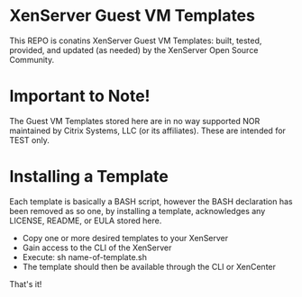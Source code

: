 # XenServer Guest VM Templates
This REPO is conatins XenServer Guest VM Templates: built, tested, provided, and
updated (as needed) by the XenServer Open Source Community.


# Important to Note!
The Guest VM Templates stored here are in no way supported NOR maintained by
Citrix Systems, LLC (or its affiliates). These are intended for TEST only.


# Installing a Template
Each template is basically a BASH script, however the BASH declaration has been
removed as so one, by installing a template, acknowledges any LICENSE, README,
or EULA stored here.


* Copy one or more desired templates to your XenServer
* Gain access to the CLI of the XenServer
* Execute: sh name-of-template.sh
* The template should then be available through the CLI or XenCenter

That's it!


